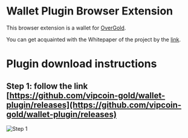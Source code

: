# Wallet Plugin Browser Extension

This browser extension is a wallet for [OverGold](https://overgold.io/ru/).

You can get acquainted with the Whitepaper of the project by the [link](https://overgold.io/ru/whitePaper.html).

# Plugin download instructions

## Step 1: follow the link [https://github.com/vipcoin-gold/wallet-plugin/releases](https://github.com/vipcoin-gold/wallet-plugin/releases)

![Step 1](https://github.com/vipcoin-gold/wallet-plugin/blob/main/images/image9.png)
